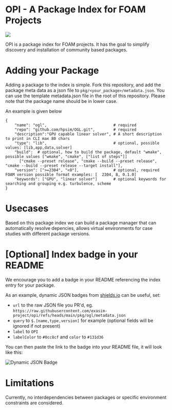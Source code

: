 # OPI - A Package Index for FOAM Projects

![](https://byob.yarr.is/exasim-project/opi/count)

OPI is a package index for FOAM projects.
It has the goal to simplify discovery and installation of community based packages.

# Adding your Package

Adding a package to the index is simple.
Fork this repository, and add the package meta data as a json file to `pkg/<your_package>/metadata.json`.
You can use the template metadata.json file in the root of this repository.
Please note that the package name should be in lower case. 

An example is given below

```
{
    "name": "ogl",                             # required
    "repo": "github.com/hpsim/OGL.git",        # required
    "description":"GPU capable linear solver", # A short description to print in CLI max 80 chars
    "type": "lib",                             # optional, possible values: [lib,app,data,solver]
    "build":  # optional, how to build the package, default "wmake", possible values ["wmake", "cmake", ["list of steps"]]
      ["cmake --preset release", "cmake --build --preset release", "cmake --build --preset release --target install"],
    "version": [">=2304", "<8"],               # optional, required FOAM version possible format examples: [  2304, 8, 0.1.0]  
    "keywords": ["GPU", "linear solver"]       # optional keywords for searching and grouping e.g. turbulence, scheme
}
```

# Usecases

Based on this package index we can build a package manager that can automatically resolve depencies, allows virtual environments for case studies with different package versions.

# [Optional] Index badge in your README

We encourage you to add a badge in your README referencing the index entry for your package.

As an example, dynamic JSON badges from [shields.io](https://shields.io/badges/dynamic-json-badge) can be useful, set:
- `url` to the raw JSON file you PR'd, eg. `https://raw.githubusercontent.com/exasim-project/opi/refs/heads/main/pkg/ogl/metadata.json`
- `query` to `$.[name,type,version]` for example (optional fields will be ignored if not present)
- `label` to `OPI`
- `labelColor` to `#0cc8cf` and `color` to `#131d36`

You can then paste the link to the badge into your README file, it will look like this:

![Dynamic JSON Badge](https://img.shields.io/badge/dynamic/json?url=https%3A%2F%2Fraw.githubusercontent.com%2Fexasim-project%2Fopi%2Frefs%2Fheads%2Fmain%2Fpkg%2Fogl%2Fmetadata.json&query=%24.%5Bname%2Ctype%2Cversion%5D&style=for-the-badge&label=OPI&labelColor=%230cc8cf&color=%23131d36&link=https%3A%2F%2Fgithub.com%2Fexasim-project%2Fopi)

# Limitations

Currently, no interdependencies between packages or specific environment constraints are considered. 

